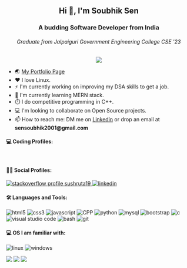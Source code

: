 <h2 id="header" align="center">Hi 👋, I'm Soubhik Sen</h2>
<h3 align="center">A budding Software Developer from India</h3>
  <h6 align="center">Graduate from Jalpaiguri Government Engineering College CSE '23</h6>
  <div align="center"><img src="https://komarev.com/ghpvc/?username=sushruta19&style=plastic"></div>
  <ul>
    <li>🌏 <a href="https://sushruta19.github.io/">My Portfolio Page</a></li>
    <li>❤️ I love Linux.</li>
    <li>⚡ I'm currently working on improving my DSA skills to get a job.</li>
    <li>🔭 I'm currently learning MERN stack.</li>
    <li>⏱️ I do competitive programming in C++.</li>
    <li>💻 I'm looking to collaborate on Open Source projects.</li>
    <li>📫 How to reach me: DM me on  <a href="https://www.linkedin.com/in/soubhik-sen-62a834241/" target="_blank">Linkedin</a> or drop an email at <b>sensoubhik2001@gmail.com</b>
    </li>
  </ul>

  <h4>💻 Coding Profiles:</h4>

  <a href="https://leetcode.com/sushruta19/" target="_blank" margin-right="3px"><img
      src="https://img.shields.io/badge/-LeetCode-FFA116?style=for-the-badge&logo=LeetCode&logoColor=black" alt=""></a>
  <a href="https://www.hackerrank.com/sushruta19?hr_r=1" target="_blank"><img
      src="https://img.shields.io/badge/-Hackerrank-2EC866?style=for-the-badge&logo=HackerRank&logoColor=white"
      alt=""></a>
  <a href="" target="_blank"><img
      src="https://img.shields.io/badge/Codeforces-445f9d?style=for-the-badge&logo=Codeforces&logoColor=white"
      alt=""></a>
  <a href="" target="_blank"><img
      src="https://img.shields.io/badge/Codechef-%23B92B27.svg?&style=for-the-badge&logo=Codechef&logoColor=white"
      alt=""></a>

  <h4>👩‍💻 Social Profiles:</h4>

  <a href="https://stackoverflow.com/users/16060804/sushruta19" target="_blank"><img
      src="https://img.shields.io/badge/Stack_Overflow-FE7A16?style=for-the-badge&logo=stack-overflow&logoColor=white"
      alt="stackoverflow profile sushruta19">
  </a>
  <a href="https://www.linkedin.com/in/soubhik-sen-62a834241/" target="_blank"><img
      src="https://img.shields.io/badge/LinkedIn-0077B5?style=for-the-badge&logo=linkedin&logoColor=white"
      alt="linkedin"></a>
  
  <h4>🛠 Languages and Tools:</h4>

  <img src="https://img.shields.io/badge/HTML5-E34F26?style=for-the-badge&logo=html5&logoColor=white" alt="html5">  <img src="https://img.shields.io/badge/CSS3-1572B6?style=for-the-badge&logo=css3&logoColor=white" alt="css3">  <img src="https://img.shields.io/badge/JavaScript-323330?style=for-the-badge&logo=javascript&logoColor=F7DF1E"
    alt="javascript">  <img src="https://img.shields.io/badge/C%2B%2B-00599C?style=for-the-badge&logo=c%2B%2B&logoColor=white"
    alt="CPP">  <img src="https://img.shields.io/badge/Python-FFD43B?style=for-the-badge&logo=python&logoColor=blue"
    alt="python">  <img src="https://img.shields.io/badge/MySQL-005C84?style=for-the-badge&logo=mysql&logoColor=white" alt="mysql">
  <img src="https://img.shields.io/badge/Bootstrap-563D7C?style=for-the-badge&logo=bootstrap&logoColor=white"
    alt="bootstrap">  <img src="https://img.shields.io/badge/C-00599C?style=for-the-badge&logo=c&logoColor=white" alt="c">
  <img
    src="https://img.shields.io/badge/Visual_Studio_Code-0078D4?style=for-the-badge&logo=visual%20studio%20code&logoColor=whi"
    alt="visual studio code">  <img src="https://img.shields.io/badge/GNU%20Bash-4EAA25?style=for-the-badge&logo=GNU%20Bash&logoColor=white" alt="bash"> <img src="https://img.shields.io/badge/GIT-E44C30?style=for-the-badge&logo=git&logoColor=white" alt="git">
    
  <h4>💻 OS I am familiar with:</h4>

  <img src="https://img.shields.io/badge/Linux-FCC624?style=for-the-badge&logo=linux&logoColor=black" alt="linux"> <img src="https://img.shields.io/badge/Windows-0078D6?style=for-the-badge&logo=windows&logoColor=white" alt="windows">

  <img src="https://github-readme-stats.vercel.app/api?username=sushruta19&count_private=true&show_icons=true&theme=dark">
  <img src="https://github-readme-streak-stats.herokuapp.com?user=sushruta19&theme=dark&date_format=M%20j%5B%2C%20Y%5D">
  <img src="https://github-readme-stats.vercel.app/api/top-langs/?username=sushruta19&count_private=true&layout=compact&theme=dark">

